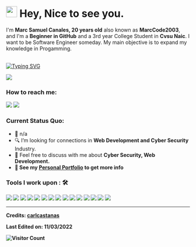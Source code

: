 <h1><img src="https://emojis.slackmojis.com/emojis/images/1531849430/4246/blob-sunglasses.gif?1531849430" width="30"/> Hey, Nice to see you.</h1>

I'm **Marc Samuel Canales, 20 years old** also known as **MarcCode2003**, and I'm a **Beginner in GitHub** and a 3rd year College Student in **Cvsu Naic**. I want to be Software Engineer someday. My main objective is to expand my knowledge in Progamming.<br><br>

[![Typing SVG](https://readme-typing-svg.herokuapp.com?color=%2349F707&lines=I'm+Marc+Samuel+Canales,+19+yo.;Front-end+Web+Developer;Cyber+Security+Beginner)](https://git.io/typing-svg)

[![](https://img.shields.io/badge/Gmail-marcsamuelcanales.26@gmail.com-red)](mailto:marcsamuelcanales.26@gmail.com)
### How to reach me: 
<a href="mailto: marcsamuelcanales.26@gmail.com">
<img src="https://img.shields.io/badge/-marcsamuelcanales.26gmail.com-7B83EB?&style=for-the-badge&logo=Microsoft-outlook&logoColor=white" ></a>  <a  href="https://www.instagram.com/maaku0223/">   <img src="https://img.shields.io/badge/@maaku0223-%23E4405F.svg?&style=for-the-badge&logo=instagram&logoColor=white"></a>  

### Current Status Quo:

- 💼 n/a
- 🔍 I’m looking for connections in <strong>Web Development and Cyber Security</strong> Industry.
- 💬 Feel free to discuss with me about <strong>Cyber Security, Web Development.
- 👀 See my [Personal Portfolio](https://MarcCode2003.github.io/portfolio/) to get more info

### Tools I work upon : 🛠

<img src="https://img.shields.io/badge/html5-%23E34F26.svg?style=for-the-badge&logo=html5&logoColor=white">   <img src="https://img.shields.io/badge/css3%20-%2314354C.svg?&style=for-the-badge&logo=css3&logoColor=white">   <img src="https://img.shields.io/badge/javascript%20-%23323330.svg?&style=for-the-badge&logo=javascript&logoColor=%23F7DF1E"> <img src="https://img.shields.io/badge/PHP%20-%23777BB4.svg?&style=for-the-badge&logo=php&logoColor=white">   <img src="https://img.shields.io/badge/react-%2320232a.svg?style=for-the-badge&logo=react&logoColor=%2361DAFB"> <img src="https://img.shields.io/badge/Angular%20-%23DD0031.svg?&style=for-the-badge&logo=angular&logoColor=white"> <img src="https://img.shields.io/badge/Babel-F9DC3e?style=for-the-badge&logo=babel&logoColor=black"> <img src="https://img.shields.io/badge/node.js%20-%23008CC1.svg?&style=for-the-badge&logo=node.js&logoColor=white"> <img src="https://img.shields.io/badge/mongodb%20-%2347A248svg?&style=for-the-badge&logo=mongodb&logoColor=white"> <img src="https://img.shields.io/badge/git%20-%23F05032.svg?&style=for-the-badge&logo=git&logoColor=white"/> <img src="http://img.shields.io/badge/-VS%20Code-000000?style=for-the-badge&logo=Visual-studio-code&logoColor=blue"> <img src="https://img.shields.io/badge/bootstrap-%23563D7C.svg?style=for-the-badge&logo=bootstrap&logoColor=white"> <img src="https://img.shields.io/badge/Canva-%2300C4CC.svg?style=for-the-badge&logo=Canva&logoColor=white"> <img src="https://img.shields.io/badge/figma-%23F24E1E.svg?style=for-the-badge&logo=figma&logoColor=white"> <img src="https://img.shields.io/badge/Eclipse-FE7A16.svg?style=for-the-badge&logo=Eclipse&logoColor=white">

-----
Credits: [carlcastanas](https://github.com/carlcastanas)

Last Edited on: 11/03/2022

![Visitor Count](https://profile-counter.glitch.me/{MarcCode2003}/count.svg)
